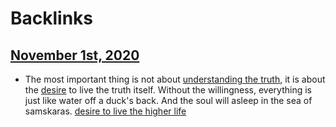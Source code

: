 
# Backlinks
## [November 1st, 2020](<November 1st, 2020.md>)
- The most important thing is not about [understanding the truth](<understanding the truth.md>), it is about the [desire](<desire.md>) to live the truth itself. Without the willingness, everything is just like water off a duck's back. And the soul will asleep in the sea of samskaras. [desire to live the higher life](<desire to live the higher life.md>)


